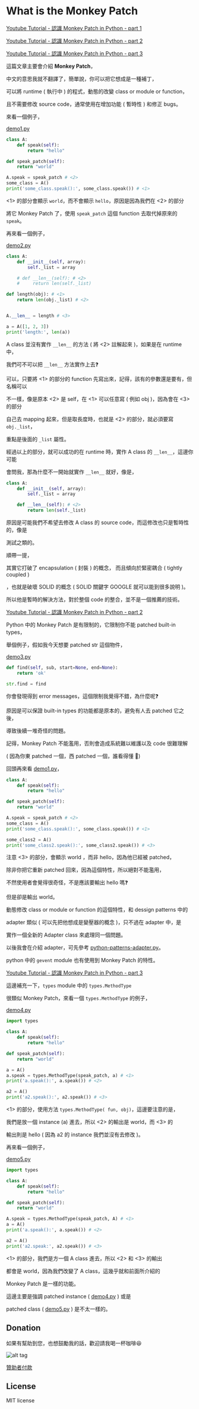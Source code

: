 # What is the Monkey Patch

[Youtube Tutorial - 認識 Monkey Patch in Python - part 1](https://youtu.be/eJXSIbEJIXo)

[Youtube Tutorial - 認識 Monkey Patch in Python - part 2](https://youtu.be/4FRGP7iRsM0)

[Youtube Tutorial - 認識 Monkey Patch in Python - part 3](https://youtu.be/JRCPzue4sFU)

這篇文章主要會介紹 **Monkey Patch**，

中文的意思我就不翻譯了，簡單說，你可以把它想成是一種補丁，

可以將 runtime ( 執行中 ) 的程式，動態的改變 class or module or function，

且不需要修改 source code，通常使用在增加功能 ( 暫時性 ) 和修正 bugs。

來看一個例子，

[demo1.py](demo1.py)

```python
class A:
    def speak(self):
        return "hello"

def speak_patch(self):
    return "world"

A.speak = speak_patch # <2>
some_class = A()
print('some_class.speak():', some_class.speak()) # <1>
```

<1> 的部分會顯示 `world`，而不會顯示 `hello`，原因是因為我們在 <2> 的部分

將它 Monkey Patch 了，使用 `speak_patch` 這個 function 去取代掉原來的 `speak`。

再來看一個例子，

[demo2.py](demo2.py)

```python
class A:
    def __init__(self, array):
        self._list = array

    # def __len__(self): # <2>
    #     return len(self._list)

def length(obj): # <1>
    return len(obj._list) # <2>


A.__len__ = length # <3>

a = A([1, 2, 3])
print('length:', len(a))
```

A class 並沒有實作 `__len__` 的方法 ( 將 <2> 註解起來 )，如果是在 runtime 中，

我們可不可以把 `__len__` 方法實作上去:question:

可以，只要將 <1> 的部分的 function 先寫出來，記得，該有的參數還是要有，但名稱可以

不一樣，像是原本 <2> 是 self，在 <1> 可以任意寫 ( 例如 obj )，因為會在 <3> 的部分

自己去 mapping 起來，但是取長度時，也就是 <2> 的部分，就必須要寫 `obj._list`，

重點是後面的 `_list` 屬性。

經過以上的部分，就可以成功的在 runtime 時，實作 A class 的 `__len__`，這邊你可能

會問我，那為什麼不一開始就實作 `__len__` 就好，像是，

```python
class A:
    def __init__(self, array):
        self._list = array

    def __len__(self): # <2>
        return len(self._list)
```

原因是可能我們不希望去修改 A class 的 source code，而這修改也只是暫時性的，像是

測試之類的。

順帶一提，

其實它打破了 encapsulation ( 封裝 ) 的概念， 而且傾向於緊密耦合 ( tightly coupled )

，也就是破壞 SOLID 的概念 ( SOLID 關鍵字 GOOGLE 就可以能到很多說明 )。

所以他是暫時的解決方法，對於整個 code 的整合，並不是一個推薦的技術。

[Youtube Tutorial - 認識 Monkey Patch in Python - part 2](https://youtu.be/4FRGP7iRsM0)

Python 中的 Monkey Patch 是有限制的，它限制你不能 patched built-in types，

舉個例子，假如我今天想要 patched str 這個物件，

[demo3.py](demo3.py)

```python
def find(self, sub, start=None, end=None):
    return 'ok'

str.find = find
```

你會發現得到 error messages，這個限制我覺得不錯，為什麼呢:question:

原因是可以保證 built-in types 的功能都是原本的，避免有人去 patched 它之後，

導致後續一堆奇怪的問題。

記得，Monkey Patch 不能濫用，否則會造成系統難以維護以及 code 很難理解

( 因為你東 patched 一個，西 patched 一個，誰看得懂 :triumph:)

回頭再來看 [demo1.py](demo1.py)，

```python
class A:
    def speak(self):
        return "hello"

def speak_patch(self):
    return "world"

A.speak = speak_patch # <2>
some_class = A()
print('some_class.speak():', some_class.speak()) # <1>

some_class2 = A()
print('some_class2.speak():', some_class2.speak()) # <3>
```

注意 <3> 的部分，會顯示 world ，而非 hello，因為他已經被 patched，

除非你把它重新 patched 回來，因為這個特性，所以絕對不能濫用，

不然使用者會覺得很奇怪，不是應該要輸出 hello 嗎:question:

但是卻是輸出 world。

動態修改 class or module or function 的這個特性，和 dessign patterns 中的

adapter 類似 ( 可以先把他想成是變壓器的概念 )，只不過在 adapter 中，是

實作一個全新的 Adapter class 來處理同一個問題。

以後我會在介紹 adapter，可先參考 [python-patterns-adapter.py](https://github.com/faif/python-patterns/blob/master/structural/adapter.py)。

python 中的 `gevent` module 也有使用到 Monkey Patch 的特性。

[Youtube Tutorial - 認識 Monkey Patch in Python - part 3](https://youtu.be/JRCPzue4sFU)

這邊補充一下，`types` module 中的 `types.MethodType`

很類似 Monkey Patch，來看一個 `types.MethodType` 的例子，

[demo4.py](demo4.py)

```python
import types

class A:
    def speak(self):
        return "hello"

def speak_patch(self):
    return "world"

a = A()
a.speak = types.MethodType(speak_patch, a) # <1>
print('a.speak():', a.speak()) # <2>

a2 = A()
print('a2.speak():', a2.speak()) # <3>
```

<1> 的部分，使用方法 `types.MethodType( fun, obj)`，這邊要注意的是，

我們是放一個 instance (a) 進去，所以 <2> 的輸出是 world，而 <3> 的

輸出則是 hello ( 因為 a2 的 instance 我們並沒有去修改 )。

再來看一個例子，

[demo5.py](demo5.py)

```python
import types

class A:
    def speak(self):
        return "hello"

def speak_patch(self):
    return "world"

A.speak = types.MethodType(speak_patch, A) # <1>
a = A()
print('a.speak():', a.speak()) # <2>

a2 = A()
print('a2.speak:', a2.speak()) # <3>
```

<1> 的部分，我們是方一個 A class 進去，所以 <2> 和 <3> 的輸出

都會是 world，因為我們改變了 A class，這幾乎就和前面所介紹的

Monkey Patch 是一樣的功能。

這邊主要是強調 patched instance ( [demo4.py](demo4.py) ) 或是

patched class ( [demo5.py](demo5.py) ) 是不太一樣的。

## Donation

如果有幫助到您，也想鼓勵我的話，歡迎請我喝一杯咖啡:laughing:

![alt tag](https://i.imgur.com/LRct9xa.png)

[贊助者付款](https://payment.opay.tw/Broadcaster/Donate/9E47FDEF85ABE383A0F5FC6A218606F8)

## License

MIT license
